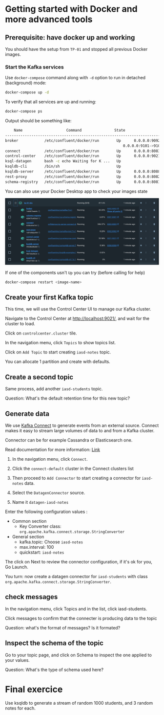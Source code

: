 
# Getting started with Docker and more advanced tools

## Prerequisite: have docker up and working

You should have the setup from `TP-01` and stopped all previous Docker images.

### Start the Kafka services

Use `docker-compose` command along with `-d` option to run in detached (background) mode:

```bash
docker-compose up -d
```

To verify that all services are up and running:

```bash
docker-compose ps
```

Output should be something like:

```bash
    Name                    Command               State                               Ports
--------------------------------------------------------------------------------------------------------------
broker            /etc/confluent/docker/run        Up      0.0.0.0:9092->9092/tcp,:::9092->9092/tcp,
                                                      0.0.0.0:9101->9101/tcp,:::9101->9101/tcp
connect           /etc/confluent/docker/run        Up      0.0.0.0:8083->8083/tcp,:::8083->8083/tcp, 9092/tcp
control-center    /etc/confluent/docker/run        Up      0.0.0.0:9021->9021/tcp,:::9021->9021/tcp
ksql-datagen      bash -c echo Waiting for K ...   Up
ksqldb-cli        /bin/sh                          Up
ksqldb-server     /etc/confluent/docker/run        Up      0.0.0.0:8088->8088/tcp,:::8088->8088/tcp
rest-proxy        /etc/confluent/docker/run        Up      0.0.0.0:8082->8082/tcp,:::8082->8082/tcp
schema-registry   /etc/confluent/docker/run        Up      0.0.0.0:8081->8081/tcp,:::8081->8081/tcp
```

You can also use your Docker Desktop app to check your images state

![Docker Desktop images are up screenshot](resources/docker-desktop-images-are-up.png)

If one of the components usn't `Up` you can try (before calling for help)

```bash
docker-compose restart <image-name>
```

## Create your first Kafka topic

This time, we will use the Control Center UI to manage our Kafka cluster.

Navigate to the Control Center at [http://localhost:9021/](http://localhost:9021/), and wait for the cluster to load.

Click on `controlcenter.cluster` tile.

In the navigation menu, click `Topics` to show topics list.

Click on `Add Topic` to start creating `iasd-notes` topic.

You can allocate 1 partition and create with defaults.

## Create a second topic

Same process, add another `iasd-students` topic.

Question: What's the default retention time for this new topic?

## Generate data

We use [Kafka Connect](https://docs.confluent.io/platform/current/connect/index.html#connect-concepts) to generate events from an external source. Connect makes it easy to stream large volumes of data to and from a Kafka cluster.

Connector can be for example Cassandra or Elasticsearch one.

Read documentation for more information: [Link](https://docs.confluent.io/platform/current/connect/index.html#kafka-connect)

1. In the navigation menu, click `Connect`.

2. Click the `connect-default` cluster in the Connect clusters list

3. Then proceed to `Add Connector` to start creating a connector for `iasd-notes` data.

4. Select the `DatagenConnector` source.

5. Name it `datagen-iasd-notes`

Enter the following configuration values :

- Common section
  - Key Converter class: `org.apache.kafka.connect.storage.StringConverter`
- General section
  - kafka.topic: Choose `iasd-notes`
  - max.interval: 100
  - quickstart: `iasd-notes`

The click on Next to review the connector configuration, if it's ok for you, Go Launch.

You turn: now create a datagen connector for `iasd-students` with class `org.apache.kafka.connect.storage.StringConverter`.

## check messages

In the navigation menu, click Topics and in the list, click iasd-students.

Click messages to confirm that the connecter is producing data to the topic

Question: what's the format of messages? Is it formated?

## Inspect the schema of the topic

Go to your topic page, and click on Schema to inspect the one applied to your values.

Question: What's the type of schema used here?

# Final exercice

Use ksqldb to generate a stream of random 1000 students, and 3 random notes for each.
